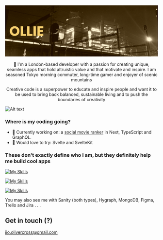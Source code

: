 [![MasterHead](https://raw.githubusercontent.com/Ollie-C/ollie-c/main/banner.png)](https://github.com/Ollie-C)

<p align="center">👋 I'm a London-based developer with a passion for creating unique, seamless apps that hold altruistic value and that motivate and inspire. I am seasoned Tokyo morning commuter, long-time gamer and enjoyer of scenic mountains</p>

<p align="center">Creative code is a superpower to educate and inspire people and want it to be used to bring back balanced, sustainable living and to push the boundaries of creativity</p>



![Alt text](https://spotify-recently-played-readme.vercel.app/api?user=motijeo&count=1)

### Where is my coding going? 

- 🔭 Currently working on: a <a href="https://github.com/Ollie-C/myvu" target="_blank" rel="noreferrer">social movie ranker</a> in Next, TypeScript and GraphQL. 
- 🌱 Would love to try: Svelte and SvelteKit

### These don't exactly define who I am, but they definitely help me build cool apps


[![My Skills](https://skillicons.dev/icons?i=css,html,js,0,nodejs,0,0,0,vercel,firebase,jest&perline=12)](https://skillicons.dev)

[![My Skills](https://skillicons.dev/icons?i=ts,0,py,0,express,0,0,0,0,prisma,0&perline=12)](https://skillicons.dev)

[![My Skills](https://skillicons.dev/icons?i=nextjs,react,graphql,0,supabase,mysql,sass,0,gcp,photoshop,illustrator&perline=12)](https://skillicons.dev)

You may also see me with Sanity (both types), Hygraph, MongoDB, Figma, Trello and Jira . . .


## Get in touch (?)

iio.olivercross@gmail.com


